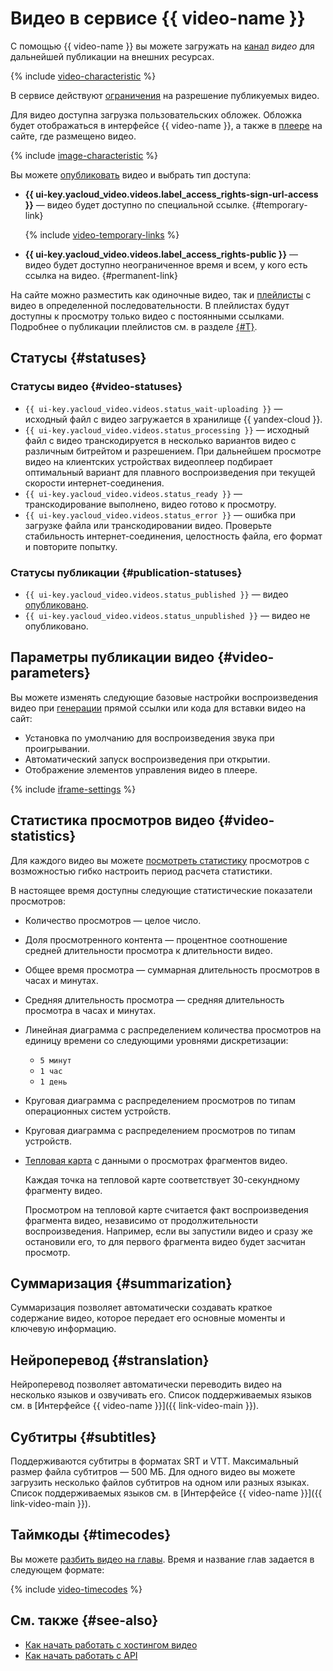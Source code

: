 # Видео в сервисе {{ video-name }}

С помощью {{ video-name }} вы можете загружать на [канал](index.md#channels) _видео_ для дальнейшей публикации на внешних ресурсах.

{% include [video-characteristic](../../_includes/video/video-characteristic-multiple.md) %}

В сервисе действуют [ограничения](limits.md) на разрешение публикуемых видео.

Для видео доступна загрузка пользовательских обложек. Обложка будет отображаться в интерфейсе {{ video-name }}, а также в [плеере](./player.md) на сайте, где размещено видео.

{% include [image-characteristic](../../_includes/video/image-characteristic.md) %}

Вы можете [опубликовать](../operations/video/get-link.md) видео и выбрать тип доступа:

* **{{ ui-key.yacloud_video.videos.label_access_rights-sign-url-access }}** — видео будет доступно по специальной ссылке. {#temporary-link}

    {% include [video-temporary-links](../../_includes/video/video-temporary-links.md) %}

* **{{ ui-key.yacloud_video.videos.label_access_rights-public }}** — видео будет доступно неограниченное время и всем, у кого есть ссылка на видео. {#permanent-link}

На сайте можно разместить как одиночные видео, так и [плейлисты](playlists.md) с видео в определенной последовательности. В плейлистах будут доступны к просмотру только видео с постоянными ссылками. Подробнее о публикации плейлистов см. в разделе [{#T}](../operations/playlists/get-link.md).

## Статусы {#statuses}

### Статусы видео {#video-statuses}

* `{{ ui-key.yacloud_video.videos.status_wait-uploading }}` — исходный файл с видео загружается в хранилище {{ yandex-cloud }}.
* `{{ ui-key.yacloud_video.videos.status_processing }}` — исходный файл с видео транскодируется в несколько вариантов видео с различным битрейтом и разрешением. При дальнейшем просмотре видео на клиентских устройствах видеоплеер подбирает оптимальный вариант для плавного воспроизведения при текущей скорости интернет-соединения.
* `{{ ui-key.yacloud_video.videos.status_ready }}` — транскодирование выполнено, видео готово к просмотру.
* `{{ ui-key.yacloud_video.videos.status_error }}` — ошибка при загрузке файла или транскодировании видео. Проверьте стабильность интернет-соединения, целостность файла, его формат и повторите попытку.

### Статусы публикации {#publication-statuses}

* `{{ ui-key.yacloud_video.videos.status_published }}` — видео [опубликовано](../operations/video/publish.md).
* `{{ ui-key.yacloud_video.videos.status_unpublished }}` — видео не опубликовано.

## Параметры публикации видео {#video-parameters}

Вы можете изменять следующие базовые настройки воспроизведения видео при [генерации](../operations/video/get-link.md) прямой ссылки или кода для вставки видео на сайт:

* Установка по умолчанию для воспроизведения звука при проигрывании.
* Автоматический запуск воспроизведения при открытии.
* Отображение элементов управления видео в плеере.

{% include [iframe-settings](../../_includes/video/iframe-settings.md) %}

## Статистика просмотров видео {#video-statistics}

Для каждого видео вы можете [посмотреть статистику](../operations/video/get-statistics.md) просмотров с возможностью гибко настроить период расчета статистики.

В настоящее время доступны следующие статистические показатели просмотров:

* Количество просмотров — целое число.
* Доля просмотренного контента — процентное соотношение средней длительности просмотра к длительности видео.
* Общее время просмотра — суммарная длительность просмотров в часах и минутах.
* Средняя длительность просмотра — средняя длительность просмотра в часах и минутах.
* Линейная диаграмма с распределением количества просмотров на единицу времени со следующими уровнями дискретизации:

    * `5 минут`
    * `1 час`
    * `1 день`
* Круговая диаграмма с распределением просмотров по типам операционных систем устройств.
* Круговая диаграмма с распределением просмотров по типам устройств.
* [Тепловая карта](https://ru.wikipedia.org/wiki/Тепловая_карта) с данными о просмотрах фрагментов видео.

    Каждая точка на тепловой карте соответствует 30-секундному фрагменту видео.

    Просмотром на тепловой карте считается факт воспроизведения фрагмента видео, независимо от продолжительности воспроизведения. Например, если вы запустили видео и сразу же остановили его, то для первого фрагмента видео будет засчитан просмотр.

## Суммаризация {#summarization}

Суммаризация позволяет автоматически создавать краткое содержание видео, которое передает его основные моменты и ключевую информацию.

## Нейроперевод {#stranslation}

Нейроперевод позволяет автоматически переводить видео на несколько языков и озвучивать его. Список поддерживаемых языков см. в [Интерфейсе {{ video-name }}]({{ link-video-main }}).

## Субтитры {#subtitles}

Поддерживаются субтитры в форматах SRT и VTT. Максимальный размер файла субтитров — 500 МБ. Для одного видео вы можете загрузить несколько файлов субтитров на одном или разных языках. Список поддерживаемых языков см. в [Интерфейсе {{ video-name }}]({{ link-video-main }}).

## Таймкоды {#timecodes}

Вы можете [разбить видео на главы](../operations/video/add-timecodes.md). Время и название глав задается в следующем формате:

{% include [video-timecodes](../../_includes/video/video-timecodes.md) %}

## См. также {#see-also}

* [Как начать работать с хостингом видео](../hosting.md)
* [Как начать работать с API](../api-ref/quickstart.md)
